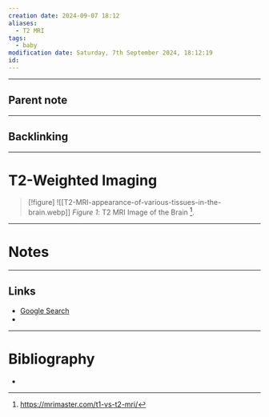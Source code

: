 ```yaml
---
creation date: 2024-09-07 18:12
aliases:
  - T2 MRI
tags:
  - baby
modification date: Saturday, 7th September 2024, 18:12:19
id:
---
```

---

## Parent note
---
## Backlinking


---
# T2-Weighted Imaging
>[!figure] ![[T2-MRI-appearance-of-various-tissues-in-the-brain.webp]]
>*Figure 1*: T2 MRI Image of the Brain [^1].

---
# Notes


---
## Links
- [Google Search](https://www.google.com/search?q=T2-Weighted+Imaging)
- [^1]: https://mrimaster.com/t1-vs-t2-mri/

---
# Bibliography
+ 